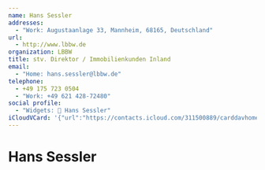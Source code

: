 ```yaml
---
name: Hans Sessler
addresses:
  - "Work: Augustaanlage 33, Mannheim, 68165, Deutschland"
url:
  - http://www.lbbw.de
organization: LBBW
title: stv. Direktor / Immobilienkunden Inland
email:
  - "Home: hans.sessler@lbbw.de"
telephone:
  - +49 175 723 0504
  - "Work: +49 621 428-72480"
social profile:
  - "Widgets: 🔄 Hans Sessler"
iCloudVCard: '{"url":"https://contacts.icloud.com/311500889/carddavhome/card/ZWY4MTg4ODgtM2NmMS00ZDk1LWE0N2EtYThlZDc5NWY3OWFm.vcf","etag":"\"kmfhf0wy\"","data":"BEGIN:VCARD\r\nVERSION:3.0\r\nFN:\r\nN:Sessler;Hans;;;\r\nUID:ef818888-3cf1-4d95-a47a-a8ed795f79af\r\nADR;TYPE=WORK:;;Augustaanlage 33;Mannheim;;68165;Deutschland;\r\nitem0.X-ABLABEL:Home Page\r\nPRODID:ez-vcard 0.9.13-fc\r\nREV:2025-04-03T22:08:58Z\r\nURL:http://www.lbbw.de\r\nORG:LBBW;\r\nTITLE:stv. Direktor / Immobilienkunden Inland\r\nEMAIL;TYPE=HOME:hans.sessler@lbbw.de\r\nTEL;TYPE=CELL:+49 175 723 0504\r\nTEL;TYPE=WORK:+49 621 428-72480\r\nX-SOCIALPROFILE;CHARSET=UTF-8;TYPE=widgets:🔄 Hans Sessler\r\nEND:VCARD"}'
---
```

# Hans Sessler